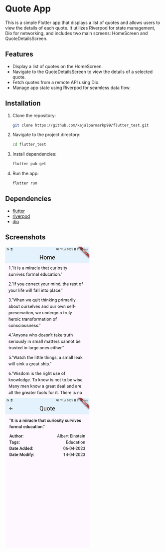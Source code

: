 # Quote App

This is a simple Flutter app that displays a list of quotes and allows users to view the details of
each quote. It utilizes Riverpod for state management, Dio for networking, and includes two main
screens: HomeScreen and QuoteDetailsScreen.

## Features

- Display a list of quotes on the HomeScreen.
- Navigate to the QuoteDetailsScreen to view the details of a selected quote.
- Fetch quotes from a remote API using Dio.
- Manage app state using Riverpod for seamless data flow.

## Installation

1. Clone the repository:

    ```bash
    git clone https://github.com/kajalparmarkp99/flutter_test.git
    ```

2. Navigate to the project directory:

    ```bash
    cd flutter_test
    ```

3. Install dependencies:

    ```bash
    flutter pub get
    ```

4. Run the app:

    ```bash
    flutter run
    ```

## Dependencies

- [flutter](https://flutter.dev/)
- [riverpod](https://pub.dev/packages/riverpod)
- [dio](https://pub.dev/packages/dio)

## Screenshots

![Alt text](assets/Screenshot_1.png)
![Alt text](assets/Screenshot_2.png)

